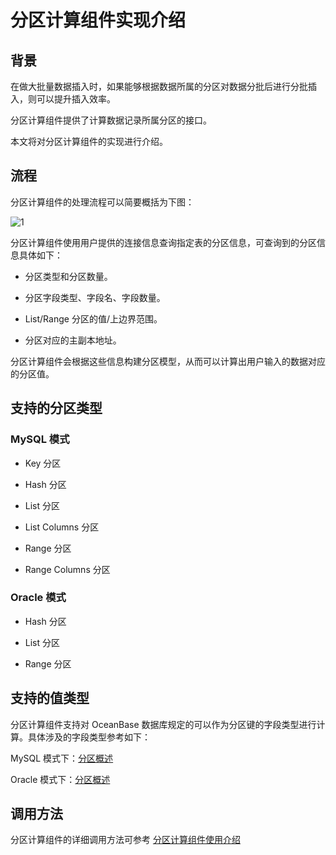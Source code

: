 # 分区计算组件实现介绍

## 背景

在做大批量数据插入时，如果能够根据数据所属的分区对数据分批后进行分批插入，则可以提升插入效率。

分区计算组件提供了计算数据记录所属分区的接口。

本文将对分区计算组件的实现进行介绍。

## 流程

分区计算组件的处理流程可以简要概括为下图：

![1](https://obbusiness-private.oss-cn-shanghai.aliyuncs.com/doc/img/observer-enterprise/V4.1.0/reference/development-reference/ob-partition-calculator.png)

分区计算组件使用用户提供的连接信息查询指定表的分区信息，可查询到的分区信息具体如下：

* 分区类型和分区数量。

* 分区字段类型、字段名、字段数量。

* List/Range 分区的值/上边界范围。

* 分区对应的主副本地址。

分区计算组件会根据这些信息构建分区模型，从而可以计算出用户输入的数据对应的分区值。

## 支持的分区类型

### MySQL 模式

* Key 分区
  
* Hash 分区

* List 分区
  
* List Columns 分区
  
* Range 分区
  
* Range Columns 分区

### Oracle 模式

* Hash 分区

* List 分区

* Range 分区

## 支持的值类型

分区计算组件支持对 OceanBase 数据库规定的可以作为分区键的字段类型进行计算。具体涉及的字段类型参考如下：

MySQL 模式下：[分区概述](../../300.database-object-management/100.manage-object-of-mysql-mode/300.manage-partitions-of-mysql-mode/100.partition-overview-of-mysql-mode.md)

Oracle 模式下：[分区概述](../../300.database-object-management/200.manage-object-of-oracle-mode/200.manage-partitions-of-oracle-mode/100.partition-overview-of-oracle-mode.md)

## 调用方法

分区计算组件的详细调用方法可参考 [分区计算组件使用介绍](200.use-of-the-ob-partition-calculator.md)
